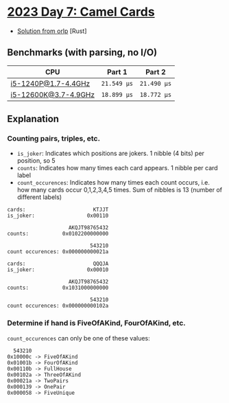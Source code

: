 # [2023 Day 7: Camel Cards](https://adventofcode.com/2023/day/7)

- [Solution from orlp](https://github.com/orlp/aoc2023/blob/master/src/bin/day07.rs) [Rust]

## Benchmarks (with parsing, no I/O)

| CPU                  | Part 1      | Part 2      |
| -------------------- | ----------- | ----------- |
| i5-1240P@1.7-4.4GHz  | `21.549 µs` | `21.490 µs` |
| i5-12600K@3.7-4.9GHz | `18.899 µs` | `18.772 µs` |

## Explanation

### Counting pairs, triples, etc.

- `is_joker`: Indicates which positions are jokers. 1 nibble (4 bits) per position, so 5
- `counts`: Indicates how many times each card appears. 1 nibble per card label
- `count_occurences`: Indicates how many times each count occurs, i.e. how many cards occur 0,1,2,3,4,5 times. Sum of nibbles is 13 (number of different labels)

```
cards:                      KTJJT
is_joker:                 0x00110

                    AKQJT98765432
counts:           0x0102200000000

                           543210
count occurences: 0x000000000021a
```

```
cards:                      QQQJA
is_joker:                 0x00010

                    AKQJT98765432
counts:           0x1031000000000

                           543210
count occurences: 0x000000000102a
```

### Determine if hand is FiveOfAKind, FourOfAKind, etc.

`count_occurences` can only be one of these values:

```
  543210
0x10000c -> FiveOfAKind
0x01001b -> FourOfAKind
0x00110b -> FullHouse
0x00102a -> ThreeOfAKind
0x00021a -> TwoPairs
0x000139 -> OnePair
0x000058 -> FiveUnique
```
